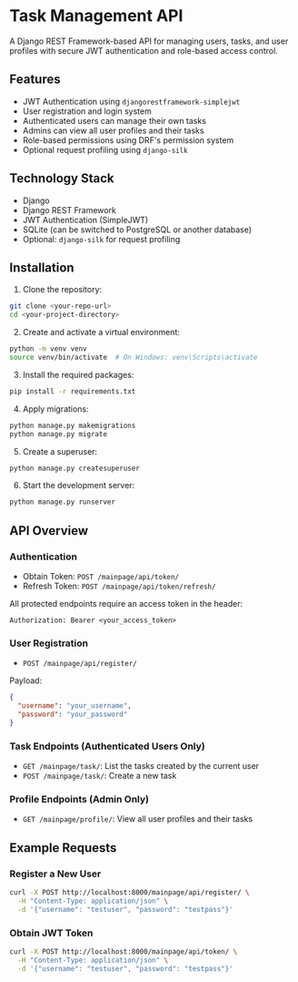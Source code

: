 
# Task Management API

A Django REST Framework-based API for managing users, tasks, and user profiles with secure JWT authentication and role-based access control.

## Features

- JWT Authentication using `djangorestframework-simplejwt`
- User registration and login system
- Authenticated users can manage their own tasks
- Admins can view all user profiles and their tasks
- Role-based permissions using DRF's permission system
- Optional request profiling using `django-silk`

## Technology Stack

- Django
- Django REST Framework
- JWT Authentication (SimpleJWT)
- SQLite (can be switched to PostgreSQL or another database)
- Optional: `django-silk` for request profiling

## Installation

1. Clone the repository:

```bash
git clone <your-repo-url>
cd <your-project-directory>
```

2. Create and activate a virtual environment:

```bash
python -m venv venv
source venv/bin/activate  # On Windows: venv\Scripts\activate
```

3. Install the required packages:

```bash
pip install -r requirements.txt
```

4. Apply migrations:

```bash
python manage.py makemigrations
python manage.py migrate
```

5. Create a superuser:

```bash
python manage.py createsuperuser
```

6. Start the development server:

```bash
python manage.py runserver
```

## API Overview

### Authentication

- Obtain Token: `POST /mainpage/api/token/`
- Refresh Token: `POST /mainpage/api/token/refresh/`

All protected endpoints require an access token in the header:

```
Authorization: Bearer <your_access_token>
```

### User Registration

- `POST /mainpage/api/register/`

Payload:

```json
{
  "username": "your_username",
  "password": "your_password"
}
```

### Task Endpoints (Authenticated Users Only)

- `GET /mainpage/task/`: List the tasks created by the current user
- `POST /mainpage/task/`: Create a new task

### Profile Endpoints (Admin Only)

- `GET /mainpage/profile/`: View all user profiles and their tasks


## Example Requests

### Register a New User

```bash
curl -X POST http://localhost:8000/mainpage/api/register/ \
  -H "Content-Type: application/json" \
  -d '{"username": "testuser", "password": "testpass"}'
```

### Obtain JWT Token

```bash
curl -X POST http://localhost:8000/mainpage/api/token/ \
  -H "Content-Type: application/json" \
  -d '{"username": "testuser", "password": "testpass"}'
```

